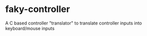 # faky-controller
A C based controller "translator" to translate controller inputs into keyboard/mouse inputs
